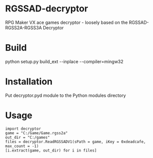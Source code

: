 # RGSSAD-decryptor
RPG Maker VX ace games decryptor - loosely based on the RGSSAD-RGSS2A-RGSS3A Decryptor

# Build

python setup.py build_ext --inplace --compiler=mingw32

# Installation

Put decryptor.pyd module to the Python modules directory

# Usage

```
import decryptor
game = "C:/Game/Game.rgss2a"
out_dir = "C:/games"
files = decryptor.ReadRGSSADV1(sPath = game, iKey = 0xdeadcafe, max_count = -1)
[i.extract(game, out_dir) for i in files]
```
